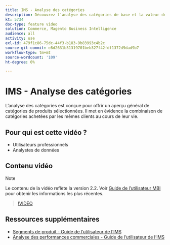 ```yaml
---
title: IMS - Analyse des catégories
description: Découvrez l’analyse des catégories de base et la valeur de durée de vie des clients.
kt: 5734
doc-type: feature video
solution: Commerce, Magento Business Intelligence
audience: all
activity: use
exl-id: 479f1c86-75dc-44f3-b183-9b83993c4b2c
source-git-commit: e8d2631b31319701beb327f42fdf1372d9dad9b7
workflow-type: tm+mt
source-wordcount: '109'
ht-degree: 0%

---
```


# IMS - Analyse des catégories

L’analyse des catégories est conçue pour offrir un aperçu général de catégories de produits sélectionnées. Il met en évidence la combinaison de catégories achetées par les mêmes clients au cours de leur vie.

## Pour qui est cette vidéo ?

- Utilisateurs professionnels
- Analystes de données

## Contenu vidéo

>[!NOTE]
>
>Le contenu de la vidéo reflète la version 2.2. Voir [Guide de l’utilisateur MBI](https://experienceleague.adobe.com/docs/commerce-business-intelligence/mbi/guide-overview.html) pour obtenir les informations les plus récentes.

>[!VIDEO](https://video.tv.adobe.com/v/37904/?quality=12&learn=on)

## Ressources supplémentaires

- [Segments de produit - Guide de l’utilisateur de l’IMS](https://experienceleague.adobe.com/docs/commerce-business-intelligence/mbi/best-practices/data/segment-filter.html#product-segments)
- [Analyse des performances commerciales - Guide de l’utilisateur de l’IMS](https://experienceleague.adobe.com/docs/commerce-business-intelligence/mbi/analyze/customers/rfm-analysis.html)
